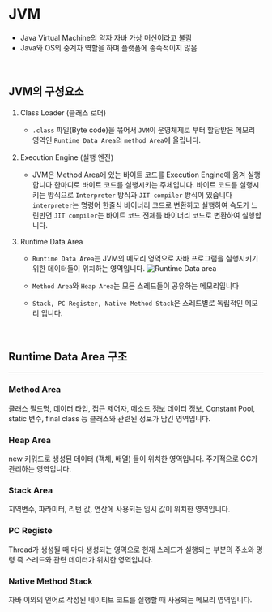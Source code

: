 # JVM
- Java Virtual Machine의 약자 자바 가상 머신이라고 불림
- Java와 OS의 중계자 역할을 하며 플랫폼에 종속적이지 않음
<br/>

## JVM의 구성요소
1. Class Loader (클래스 로더)
    - `.class` 파일(Byte code)을 묶어서 `JVM`이 운영체제로 부터 할당받은 메모리 영역인 `Runtime Data Area`의 `method Area`에 올립니다.

2. Execution Engine (실행 엔진)
    - JVM은 Method Area에 있는 바이트 코드를 Execution Engine에 옮겨 실행합니다
    한마디로 바이트 코드를 실행시키는 주체입니다. 바이트 코드를 실행시키는 방식으로 `Interpreter` 방식과 `JIT compiler` 방식이 있습니다 `interpreter`는 명령어 한줄식 바이너리 코드로 변환하고 실행하여 속도가 느린반면 `JIT compiler`는 바이트 코드 전체를 바이너리 코드로 변환하여 실행합니다.

3. Runtime Data Area
    - `Runtime Data Area`는 JVM의 메모리 영역으로 자바 프로그램을 실행시키기 위한 데이터들이 위치하는 영역입니다.
    ![Runtime Data area](https://user-images.githubusercontent.com/24227385/222153708-7facee2e-6641-485b-816a-b47ba70fd088.png)


    - `Method Area`와 `Heap Area`는 모든 스레드들이 공유하는 메모리입니다
    - `Stack, PC Register, Native Method Stack`은 스레드별로 독립적인 메모리 입니다.
<br/>

## Runtime Data Area 구조
___
### **Method Area**
클래스 필드명, 데이터 타입, 접근 제어자, 메소드 정보 데이터 정보, Constant Pool, static 변수, final class 등 클래스와 관련된 정보가 담긴 영역입니다.
<br/>

### **Heap Area**
new 키워드로 생성된 데이터 (객체, 배열) 들이 위치한 영역입니다.
주기적으로 GC가 관리하는 영역입니다.
<br/>

### **Stack Area**
지역변수, 파라미터, 리턴 값, 연산에 사용되는 임시 값이 위치한 영역입니다.
<br/>


### **PC Registe**
Thread가 생성될 때 마다 생성되는 영역으로 현재 스레드가 실행되는 부분의 주소와 명령 즉 스레드와 관련 데이터가 위치한 영역입니다.

### **Native Method Stack**
자바 이외의 언어로 작성된 네이티브 코드를 실행할 때 사용되는 메모리 영역입니다.

